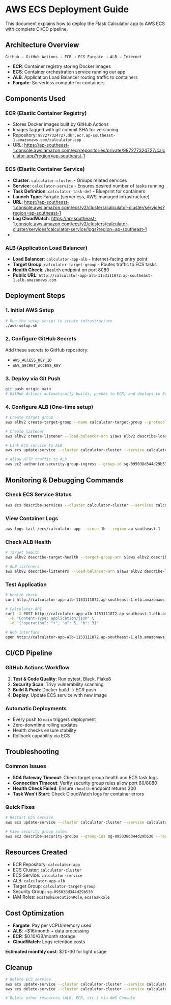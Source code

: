 # AWS ECS Deployment Guide

This document explains how to deploy the Flask Calculator app to AWS ECS with complete CI/CD pipeline.

## Architecture Overview

```
GitHub → GitHub Actions → ECR → ECS Fargate → ALB → Internet
```

- **ECR**: Container registry storing Docker images
- **ECS**: Container orchestration service running our app
- **ALB**: Application Load Balancer routing traffic to containers
- **Fargate**: Serverless compute for containers

## Components Used

### ECR (Elastic Container Registry)
- Stores Docker images built by GitHub Actions
- Images tagged with git commit SHA for versioning
- Repository: `987277324727.dkr.ecr.ap-southeast-1.amazonaws.com/calculator-app`
- URL: https://ap-southeast-1.console.aws.amazon.com/ecr/repositories/private/987277324727/calculator-app?region=ap-southeast-1


### ECS (Elastic Container Service)
- **Cluster**: `calculator-cluster` - Groups related services
- **Service**: `calculator-service` - Ensures desired number of tasks running
- **Task Definition**: `calculator-task-def` - Blueprint for containers
- **Launch Type**: Fargate (serverless, AWS-managed infrastructure)
- **URL**: https://ap-southeast-1.console.aws.amazon.com/ecs/v2/clusters/calculator-cluster/services?region=ap-southeast-1
- **Log CloudWatch**: https://ap-southeast-1.console.aws.amazon.com/ecs/v2/clusters/calculator-cluster/services/calculator-service/logs?region=ap-southeast-1
- 

### ALB (Application Load Balancer)
- **Load Balancer**: `calculator-app-alb` - Internet-facing entry point
- **Target Group**: `calculator-target-group` - Routes traffic to ECS tasks
- **Health Check**: `/health` endpoint on port 8080
- **Public URL**: `http://calculator-app-alb-1153111872.ap-southeast-1.elb.amazonaws.com`

## Deployment Steps

### 1. Initial AWS Setup
```bash
# Run the setup script to create infrastructure
./aws-setup.sh
```

### 2. Configure GitHub Secrets
Add these secrets to GitHub repository:
- `AWS_ACCESS_KEY_ID`
- `AWS_SECRET_ACCESS_KEY`

### 3. Deploy via Git Push
```bash
git push origin main
# GitHub Actions automatically builds, pushes to ECR, and deploys to ECS
```

### 4. Configure ALB (One-time setup)
```bash
# Create target group
aws elbv2 create-target-group --name calculator-target-group --protocol HTTP --port 8080 --vpc-id $(aws ec2 describe-vpcs --filters "Name=isDefault,Values=true" --region ap-southeast-1 --query "Vpcs[0].VpcId" --output text) --target-type ip --health-check-path /health --region ap-southeast-1

# Create listener 
aws elbv2 create-listener --load-balancer-arn $(aws elbv2 describe-load-balancers --names calculator-app-alb --region ap-southeast-1 --query 'LoadBalancers[0].LoadBalancerArn' --output text) --protocol HTTP --port 80 --default-actions Type=forward,TargetGroupArn=$(aws elbv2 describe-target-groups --names calculator-target-group --region ap-southeast-1 --query 'TargetGroups[0].TargetGroupArn' --output text) --region ap-southeast-1

# Link ECS service to ALB
aws ecs update-service --cluster calculator-cluster --service calculator-service --load-balancers targetGroupArn=$(aws elbv2 describe-target-groups --names calculator-target-group --region ap-southeast-1 --query 'TargetGroups[0].TargetGroupArn' --output text),containerName=calculator,containerPort=8080 --region ap-southeast-1

# Allow HTTP traffic to ALB
aws ec2 authorize-security-group-ingress --group-id sg-095038d344d29b530 --protocol tcp --port 80 --cidr 0.0.0.0/0 --region ap-southeast-1
```

## Monitoring & Debugging Commands

### Check ECS Service Status
```bash
aws ecs describe-services --cluster calculator-cluster --services calculator-service --region ap-southeast-1
```

### View Container Logs
```bash
aws logs tail /ecs/calculator-app --since 1h --region ap-southeast-1
```

### Check ALB Health
```bash
# Target health
aws elbv2 describe-target-health --target-group-arn $(aws elbv2 describe-target-groups --names calculator-target-group --region ap-southeast-1 --query 'TargetGroups[0].TargetGroupArn' --output text) --region ap-southeast-1

# ALB listeners
aws elbv2 describe-listeners --load-balancer-arn $(aws elbv2 describe-load-balancers --names calculator-app-alb --region ap-southeast-1 --query 'LoadBalancers[0].LoadBalancerArn' --output text) --region ap-southeast-1
```

### Test Application
```bash
# Health check
curl http://calculator-app-alb-1153111872.ap-southeast-1.elb.amazonaws.com/health

# Calculator API
curl -X POST http://calculator-app-alb-1153111872.ap-southeast-1.elb.amazonaws.com/api/calculate \
  -H "Content-Type: application/json" \
  -d '{"operation": "+", "a": 5, "b": 3}'

# Web interface
open http://calculator-app-alb-1153111872.ap-southeast-1.elb.amazonaws.com
```

## CI/CD Pipeline

### GitHub Actions Workflow
1. **Test & Code Quality**: Run pytest, Black, Flake8
2. **Security Scan**: Trivy vulnerability scanning
3. **Build & Push**: Docker build → ECR push
4. **Deploy**: Update ECS service with new image

### Automatic Deployments
- Every push to `main` triggers deployment
- Zero-downtime rolling updates
- Health checks ensure stability
- Rollback capability via ECS

## Troubleshooting

### Common Issues
- **504 Gateway Timeout**: Check target group health and ECS task logs
- **Connection Timeout**: Verify security group rules allow port 80/8080
- **Health Check Failed**: Ensure `/health` endpoint returns 200
- **Task Won't Start**: Check CloudWatch logs for container errors

### Quick Fixes
```bash
# Restart ECS service
aws ecs update-service --cluster calculator-cluster --service calculator-service --force-new-deployment --region ap-southeast-1

# View security group rules
aws ec2 describe-security-groups --group-ids sg-095038d344d29b530 --region ap-southeast-1
```

## Resources Created

- ECR Repository: `calculator-app`
- ECS Cluster: `calculator-cluster` 
- ECS Service: `calculator-service`
- ALB: `calculator-app-alb`
- Target Group: `calculator-target-group`
- Security Group: `sg-095038d344d29b530`
- IAM Roles: `ecsTaskExecutionRole`, `ecsTaskRole`

## Cost Optimization

- **Fargate**: Pay per vCPU/memory used
- **ALB**: ~$16/month + data processing
- **ECR**: $0.10/GB/month storage
- **CloudWatch**: Logs retention costs

**Estimated monthly cost**: $20-30 for light usage

## Cleanup

```bash
# Delete ECS service
aws ecs update-service --cluster calculator-cluster --service calculator-service --desired-count 0 --region ap-southeast-1
aws ecs delete-service --cluster calculator-cluster --service calculator-service --region ap-southeast-1

# Delete other resources (ALB, ECR, etc.) via AWS Console
```